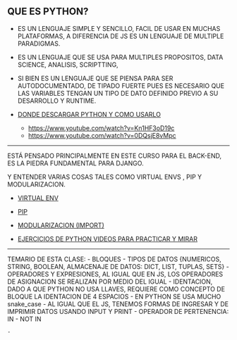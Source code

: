 QUE ES PYTHON?
---

-   ES UN LENGUAJE SIMPLE Y SENCILLO, FACIL DE USAR EN MUCHAS PLATAFORMAS, A DIFERENCIA DE JS ES UN LENGUAJE DE MULTIPLE PARADIGMAS.

-   ES UN LENGUAJE QUE SE USA PARA MULTIPLES PROPOSITOS, DATA SCIENCE, ANALISIS, SCRIPTTING, 

-   SI BIEN ES UN LENGUAJE QUE SE PIENSA PARA SER AUTODOCUMENTADO, DE TIPADO FUERTE PUES ES NECESARIO QUE LAS VARIABLES TENGAN UN TIPO DE DATO DEFINIDO PREVIO A SU DESARROLLO Y RUNTIME.
-   [DONDE DESCARGAR PYTHON Y COMO USARLO](https://www.python.org/)
    *   https://www.youtube.com/watch?v=Kn1HF3oD19c
    *   https://www.youtube.com/watch?v=0DQsjE8vMpc
---

ESTÁ PENSADO PRINCIPALMENTE EN ESTE CURSO PARA EL BACK-END, ES LA PIEDRA FUNDAMENTAL PARA DJANGO.

Y ENTENDER VARIAS COSAS TALES COMO VIRTUAL ENVS , PIP Y MODULARIZACION.


- [VIRTUAL ENV ](https://virtualenv.pypa.io/en/latest/)
- [PIP](https://pypi.org/project/pip/)
- [MODULARIZACION (IMPORT) ](https://www.geeksforgeeks.org/python-modules/)

- [EJERCICIOS DE PYTHON VIDEOS PARA PRACTICAR Y MIRAR](https://www.youtube.com/watch?v=9ESf-HKu3pA&list=PL38jyKCj3kacMaCET3kPiapT2mdDWwQUQ)
---


TEMARIO DE ESTA CLASE: 
    -   BLOQUES
    -   TIPOS DE DATOS {NUMERICOS, STRING, BOOLEAN, ALMACENAJE DE DATOS: DICT, LIST, TUPLAS, SETS}
    -   OPERADORES Y EXPRESIONES, AL IGUAL QUE EN JS, LOS OPERADORES DE ASIGNACION SE REALIZAN POR MEDIO DEL IGUAL
    -   IDENTACION, DADO A QUE PYTHON NO USA LLAVES, REQUIERE  COMO CONCEPTO DE BLOQUE LA IDENTACION DE 4 ESPACIOS
    -   EN PYTHON SE USA MUCHO snake_case
    -   AL IGUAL QUE EL JS, TENEMOS FORMAS DE INGRESAR Y DE IMPRIMIR DATOS USANDO INPUT Y PRINT
    -   OPERADOR DE PERTENENCIA: IN  - NOT IN

    -